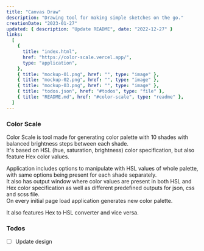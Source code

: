 ```yaml
---
title: "Canvas Draw"
description: "Drawing tool for making simple sketches on the go."
creationDate: "2023-01-27"
updated: { description: "Update README", date: "2022-12-27" }
links:
  [
    {
      title: "index.html",
      href: "https://color-scale.vercel.app/",
      type: "application",
    },
    { title: "mockup-01.png", href: "", type: "image" },
    { title: "mockup-02.png", href: "", type: "image" },
    { title: "mockup-03.png", href: "", type: "image" },
    { title: "todos.json", href: "#todos", type: "file" },
    { title: "README.md", href: "#color-scale", type: "readme" },
  ]
---
```


### Color Scale

Color Scale is tool made for generating color palette with 10 shades with balanced brightness steps between each shade.\
It's based on HSL (hue, saturation, brightness) color specification, but also feature Hex color values.

Application includes options to manipulate with HSL values of whole palette, with same options being present for each shade separately.\
It also has output window where color values are present in both HSL and Hex color specification as well as different predefined outputs for json, css and scss file.\
On every initial page load application generates new color palette.

It also features Hex to HSL converter and vice versa.

### Todos

- [ ] Update design
